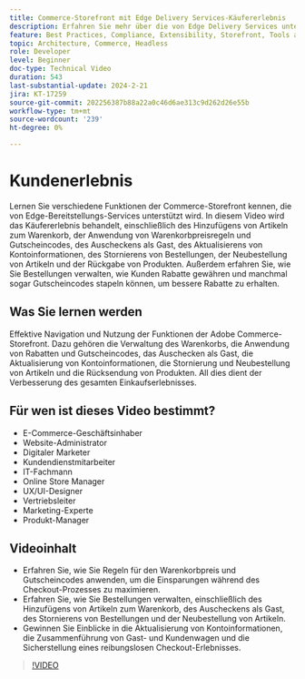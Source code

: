 ```yaml
---
title: Commerce-Storefront mit Edge Delivery Services-Käufererlebnis
description: Erfahren Sie mehr über die von Edge Delivery Services unterstützte Adobe Commerce-Storefront, was der Kunde von diesem extrem schnellen und leistungsstarken Einkaufserlebnis erwarten kann.
feature: Best Practices, Compliance, Extensibility, Storefront, Tools and External Services
topic: Architecture, Commerce, Headless
role: Developer
level: Beginner
doc-type: Technical Video
duration: 543
last-substantial-update: 2024-2-21
jira: KT-17259
source-git-commit: 202256387b88a22a0c46d6ae313c9d262d26e55b
workflow-type: tm+mt
source-wordcount: '239'
ht-degree: 0%

---
```


# Kundenerlebnis

Lernen Sie verschiedene Funktionen der Commerce-Storefront kennen, die von Edge-Bereitstellungs-Services unterstützt wird. In diesem Video wird das Käufererlebnis behandelt, einschließlich des Hinzufügens von Artikeln zum Warenkorb, der Anwendung von Warenkorbpreisregeln und Gutscheincodes, des Auscheckens als Gast, des Aktualisierens von Kontoinformationen, des Stornierens von Bestellungen, der Neubestellung von Artikeln und der Rückgabe von Produkten. Außerdem erfahren Sie, wie Sie Bestellungen verwalten, wie Kunden Rabatte gewähren und manchmal sogar Gutscheincodes stapeln können, um bessere Rabatte zu erhalten.

## Was Sie lernen werden

Effektive Navigation und Nutzung der Funktionen der Adobe Commerce-Storefront. Dazu gehören die Verwaltung des Warenkorbs, die Anwendung von Rabatten und Gutscheincodes, das Auschecken als Gast, die Aktualisierung von Kontoinformationen, die Stornierung und Neubestellung von Artikeln und die Rücksendung von Produkten. All dies dient der Verbesserung des gesamten Einkaufserlebnisses.

## Für wen ist dieses Video bestimmt?

* E-Commerce-Geschäftsinhaber
* Website-Administrator
* Digitaler Marketer
* Kundendienstmitarbeiter
* IT-Fachmann
* Online Store Manager
* UX/UI-Designer
* Vertriebsleiter
* Marketing-Experte
* Produkt-Manager

## Videoinhalt

* Erfahren Sie, wie Sie Regeln für den Warenkorbpreis und Gutscheincodes anwenden, um die Einsparungen während des Checkout-Prozesses zu maximieren.
* Erfahren Sie, wie Sie Bestellungen verwalten, einschließlich des Hinzufügens von Artikeln zum Warenkorb, des Auscheckens als Gast, des Stornierens von Bestellungen und der Neubestellung von Artikeln.
* Gewinnen Sie Einblicke in die Aktualisierung von Kontoinformationen, die Zusammenführung von Gast- und Kundenwagen und die Sicherstellung eines reibungslosen Checkout-Erlebnisses.

>[!VIDEO](https://video.tv.adobe.com/v/3446762?learn=on)
